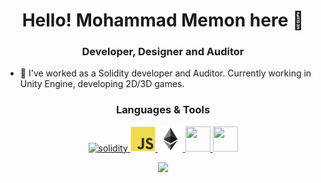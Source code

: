 <h1 align="center">Hello! Mohammad Memon here 👋</h1>
<h3 align="center">Developer, Designer and Auditor</h3>

- 🔭 I've worked as a Solidity developer and Auditor. Currently working in Unity Engine, developing 2D/3D games.

<h3 align="center">Languages & Tools</h3>

<p align="center">  
  <a href="https://docs.soliditylang.org/en/v0.8.10/" target="_blank"> 
    <img src="https://raw.githubusercontent.com/ethereum/solidity/develop/docs/logo.svg" alt="solidity" width="40" height="40"/> 
  </a> 
  <a href="https://developer.mozilla.org/en-US/docs/Web/JavaScript" target="_blank"> 
    <img src="https://raw.githubusercontent.com/devicons/devicon/master/icons/javascript/javascript-original.svg" alt="javascript" width="40" height="40"/> 
  </a> 
  <a href="https://ethereum.org/en/developers/docs/" target="_blank"> 
    <img src="https://raw.githubusercontent.com/ethereum/ethereum-org/master/dist/images/logos/ETHEREUM-ICON_Black.png" alt="ethereum" width="40" height="40"/> 
  </a> 
  <a href="https://unity.com/" target="_blank"> 
    <img src="https://cdn.jsdelivr.net/gh/devicons/devicon/icons/unity/unity-original.svg" width="40" height="40"/> 
  </a>  
  <a href="https://www.java.com/en/" target="_blank"> 
    <img src="https://cdn.jsdelivr.net/gh/devicons/devicon/icons/java/java-original.svg" width="40" height="40"/> 
  </a>  
</p>

<p align= "center">
  <img height= "150" src="https://github-readme-stats.vercel.app/api/top-langs/?username=Knight-RydeR&theme=react&layout=compact" />
</p>

<!--
**Knight-RydeR/Knight-RydeR** is a ✨ _special_ ✨ repository because its `README.md` (this file) appears on your GitHub profile.

Here are some ideas to get you started:

- 🔭 I’m currently working on ...
- 🌱 I’m currently learning ...
- 👯 I’m looking to collaborate on ...
- 🤔 I’m looking for help with ...
- 💬 Ask me about ...
- 📫 How to reach me: ...
- 😄 Pronouns: ...
- ⚡ Fun fact: ...
-->

